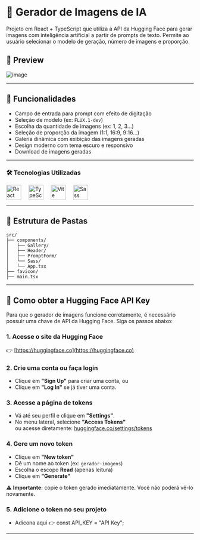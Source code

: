 # 🧠 Gerador de Imagens de IA

Projeto em React + TypeScript que utiliza a API da Hugging Face para gerar imagens com inteligência artificial a partir de prompts de texto. Permite ao usuário selecionar o modelo de geração, número de imagens e proporção.

## 📸 Preview

![image](https://github.com/user-attachments/assets/1a6f127c-bc50-4f67-b100-ecb054c6dff1)



---

## 🚀 Funcionalidades

- Campo de entrada para prompt com efeito de digitação
- Seleção de modelo (ex: `FLUX.1-dev`)
- Escolha da quantidade de imagens (ex: 1, 2, 3...)
- Seleção de proporção da imagem (1:1, 16:9, 9:16...)
- Galeria dinâmica com exibição das imagens geradas
- Design moderno com tema escuro e responsivo
- Download de imagens geradas

---

### 🛠️ Tecnologias Utilizadas

<div style="display: flex; gap: 20px; align-items: center;">

<img src="https://cdn.jsdelivr.net/gh/devicons/devicon/icons/react/react-original.svg" height="40" alt="React"/>
<img src="https://cdn.jsdelivr.net/gh/devicons/devicon/icons/typescript/typescript-original.svg" height="40" alt="TypeScript"/>
<img src="https://cdn.jsdelivr.net/gh/devicons/devicon/icons/vite/vite-original.svg" height="40" alt="Vite"/>
<img src="https://cdn.jsdelivr.net/gh/devicons/devicon/icons/sass/sass-original.svg" height="40" alt="Sass"/>

</div>

---

## 📂 Estrutura de Pastas

```
src/
├── components/
│   ├── Gallery/
│   ├── Header/
│   ├── PromptForm/
│   └── Sass/
│   └── App.tsx
├── favicon/
├── main.tsx
```

---

## 🔑 Como obter a Hugging Face API Key

Para que o gerador de imagens funcione corretamente, é necessário possuir uma chave de API da Hugging Face. Siga os passos abaixo:

### 1. Acesse o site da Hugging Face
👉 [https://huggingface.co](https://huggingface.co)

### 2. Crie uma conta ou faça login
- Clique em **"Sign Up"** para criar uma conta, ou
- Clique em **"Log In"** se já tiver uma conta.

### 3. Acesse a página de tokens
- Vá até seu perfil e clique em **"Settings"**.
- No menu lateral, selecione **"Access Tokens"**  
  ou acesse diretamente: [huggingface.co/settings/tokens](https://huggingface.co/settings/tokens)

### 4. Gere um novo token
- Clique em **"New token"**
- Dê um nome ao token (ex: `gerador-imagens`)
- Escolha o escopo **Read** (apenas leitura)
- Clique em **"Generate"**

⚠️ **Importante:** copie o token gerado imediatamente. Você não poderá vê-lo novamente.

### 5. Adicione o token no seu projeto
- Adicona aqui 👉 const API_KEY = "API Key";

---
